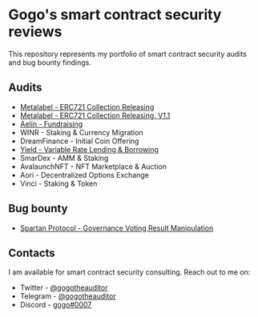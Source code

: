# Gogo's smart contract security reviews

This repository represents my portfolio of smart contract security audits and bug bounty findings.

## Audits

- [Metalabel - ERC721 Collection Releasing](./reports/Metalabel-Solo-Security-Review.md)
- [Metalabel - ERC721 Collection Releasing, V1.1](./reports/Metalabel-V1_1-Solo-Security-Review.md)
- [Aelin - Fundraising](./reports/Aelin-Sub7-Security-Review.pdf)
- WINR - Staking & Currency Migration
- DreamFinance - Initial Coin Offering
- [Yield - Variable Rate Lending & Borrowing](./reports/Yield-VR-Solo-Security-Review.md)
- SmarDex - AMM & Staking
- AvalaunchNFT - NFT Marketplace & Auction
- Aori - Decentralized Options Exchange
- Vinci - Staking & Token

## Bug bounty

- [Spartan Protocol - Governance Voting Result Manipulation](./reports/Spartan-Immunefi-Bug-Bounty.md)

## Contacts

I am available for smart contract security consulting. Reach out to me on:

- Twitter - [@gogotheauditor](https://twitter.com/gogotheauditor)
- Telegram - [@gogotheauditor](https://t.me/gogotheauditor)
- Discord - [gogo#0007](https://discordapp.com/users/451149166782185483)
